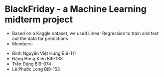 # BlackFriday - a Machine Learning midterm project
* Based on a Kaggle dataset, we used Linear Regression to train and test out the data for predictions
* Members:
- Đinh Nguyễn Việt Hưng Bi9-111
- Đặng Hùng Kiên Bi9-133
- Trần Dũng Bi9-074
- Lê Phước Long Bi9-153
